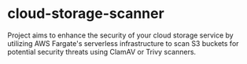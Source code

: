 # cloud-storage-scanner
Project aims to enhance the security of your cloud storage service by utilizing AWS Fargate's serverless infrastructure to scan S3 buckets for potential security threats using ClamAV or Trivy scanners.
